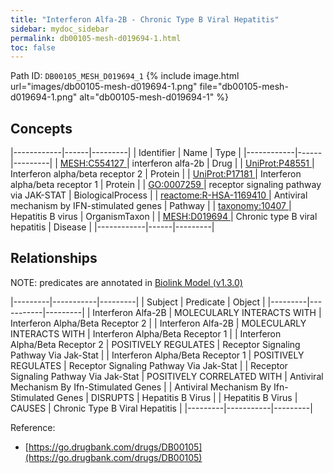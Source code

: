 ```yaml
---
title: "Interferon Alfa-2B - Chronic Type B Viral Hepatitis"
sidebar: mydoc_sidebar
permalink: db00105-mesh-d019694-1.html
toc: false 
---
```



Path ID: `DB00105_MESH_D019694_1`
{% include image.html url="images/db00105-mesh-d019694-1.png" file="db00105-mesh-d019694-1.png" alt="db00105-mesh-d019694-1" %}

## Concepts

|------------|------|---------|
| Identifier | Name | Type    |
|------------|------|---------|
| <a href="https://identifiers.org/MESH:C554127">MESH:C554127 </a> | interferon alfa-2b | Drug |
| <a href="https://identifiers.org/UniProt:P48551">UniProt:P48551 </a> | Interferon alpha/beta receptor 2 | Protein |
| <a href="https://identifiers.org/UniProt:P17181">UniProt:P17181 </a> | Interferon alpha/beta receptor 1 | Protein |
| <a href="https://identifiers.org/GO:0007259">GO:0007259 </a> | receptor signaling pathway via JAK-STAT | BiologicalProcess |
| <a href="https://identifiers.org/reactome:R-HSA-1169410">reactome:R-HSA-1169410 </a> | Antiviral mechanism by IFN-stimulated genes | Pathway |
| <a href="https://identifiers.org/taxonomy:10407">taxonomy:10407 </a> | Hepatitis B virus | OrganismTaxon |
| <a href="https://identifiers.org/MESH:D019694">MESH:D019694 </a> | Chronic type B viral hepatitis | Disease |
|------------|------|---------|

## Relationships


NOTE: predicates are annotated in <a href="https://github.com/biolink/biolink-model/releases/tag/v1.3.0">Biolink Model (v1.3.0)</a>

|---------|-----------|---------|
| Subject | Predicate | Object  |
|---------|-----------|---------|
| Interferon Alfa-2B | MOLECULARLY INTERACTS WITH | Interferon Alpha/Beta Receptor 2 |
| Interferon Alfa-2B | MOLECULARLY INTERACTS WITH | Interferon Alpha/Beta Receptor 1 |
| Interferon Alpha/Beta Receptor 2 | POSITIVELY REGULATES | Receptor Signaling Pathway Via Jak-Stat |
| Interferon Alpha/Beta Receptor 1 | POSITIVELY REGULATES | Receptor Signaling Pathway Via Jak-Stat |
| Receptor Signaling Pathway Via Jak-Stat | POSITIVELY CORRELATED WITH | Antiviral Mechanism By Ifn-Stimulated Genes |
| Antiviral Mechanism By Ifn-Stimulated Genes | DISRUPTS | Hepatitis B Virus |
| Hepatitis B Virus | CAUSES | Chronic Type B Viral Hepatitis |
|---------|-----------|---------|

Reference: 
  - [https://go.drugbank.com/drugs/DB00105](https://go.drugbank.com/drugs/DB00105)
